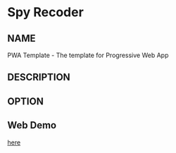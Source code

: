 # Spy Recoder
## NAME
PWA Template - The template for Progressive Web App

## DESCRIPTION

## OPTION

## Web Demo
[here](https://arei1126.github.io/spyrecoder)

